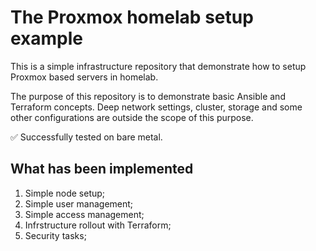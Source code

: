 # The Proxmox homelab setup example

This is a simple infrastructure repository that demonstrate how to setup Proxmox based servers in homelab.

The purpose of this repository is to demonstrate basic Ansible and Terraform concepts. Deep network settings, cluster, storage and some other configurations are outside the scope of this purpose.

✅ Successfully tested on bare metal.

## What has been implemented

1. Simple node setup;
2. Simple user management;
3. Simple access management;
4. Infrstructure rollout with Terraform;
5. Security tasks;
